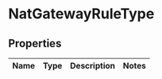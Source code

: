 # NatGatewayRuleType

## Properties

| Name | Type | Description | Notes |
| :--- | :--- | :--- | :--- |



